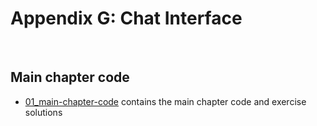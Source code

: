 # Appendix G: Chat Interface

&nbsp;
## Main chapter code

- [01_main-chapter-code](01_main-chapter-code) contains the main chapter code and exercise solutions

&nbsp;

